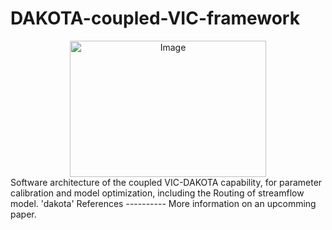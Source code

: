 # DAKOTA-coupled-VIC-framework
<div style="text-align: center;">
<img src="https://github.com/1iuyu/DAKOTA-coupled-VIC-framework/assets/145678619/2495253d-0f75-497d-a670-ddd0e3472502" alt="Image" width="314" height="218">
</div>
Software architecture of the coupled VIC-DAKOTA capability, for parameter calibration and model optimization, including the Routing of streamflow model.
'dakota'
References
----------
More information on an upcomming paper.
